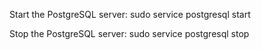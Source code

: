 Start the PostgreSQL server:
sudo service postgresql start

Stop the PostgreSQL server:
sudo service postgresql stop
